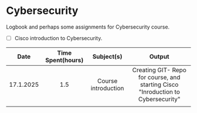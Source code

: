 # Cybersecurity
Logbook and perhaps some assignments for Cybersecurity course.

- [ ] Cisco introduction to Cybersecurity.





| Date      | Time Spent(hours) | Subject(s)          | Output                                                                           |
| --------- | :---------------: | :-----------------: | :------------------------------------------------------------------------------: |
| 17.1.2025 | 1.5               | Course introduction | Creating GIT- Repo for course, and starting Cisco "Inroduction to Cybersecurity" |
|           |                   |                     |                                                                                  |
